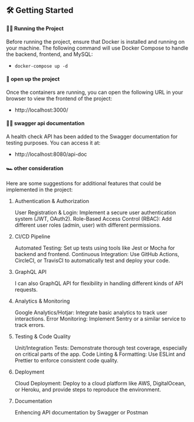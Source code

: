 ## 🛠️ Getting Started


#### 🏃‍♂️ Running the Project
Before running the project, ensure that Docker is installed and running on your machine. The following command will use Docker Compose to handle the backend, frontend, and MySQL:

- `docker-compose up -d`

#### 🚀 open up the project
Once the containers are running, you can open the following URL in your browser to view the frontend of the project:

- http://localhost:3000/


#### 👨‍🔬 swagger api documentation
A health check API has been added to the Swagger documentation for testing purposes. You can access it at:

- http://localhost:8080/api-doc


#### 🏎️ other consideration
Here are some suggestions for additional features that could be implemented in the project:

1. Authentication & Authorization

    User Registration & Login: Implement a secure user authentication system (JWT, OAuth2).
    Role-Based Access Control (RBAC): Add different user roles (admin, user) with different permissions.

2. CI/CD Pipeline

    Automated Testing: Set up tests using tools like Jest or Mocha for backend and frontend.
    Continuous Integration: Use GitHub Actions, CircleCI, or TravisCI to automatically test and deploy your code.

3. GraphQL API

    I can also GraphQL API for flexibility in handling different kinds of API requests.

4. Analytics & Monitoring

    Google Analytics/Hotjar: Integrate basic analytics to track user interactions.
    Error Monitoring: Implement Sentry or a similar service to track errors.

5. Testing & Code Quality

    Unit/Integration Tests: Demonstrate thorough test coverage, especially on critical parts of the app.
    Code Linting & Formatting: Use ESLint and Prettier to enforce consistent code quality.

6. Deployment

    Cloud Deployment: Deploy to a cloud platform like AWS, DigitalOcean, or Heroku, and provide steps to reproduce the environment.

7. Documentation

    Enhencing API documentation by Swagger or Postman


